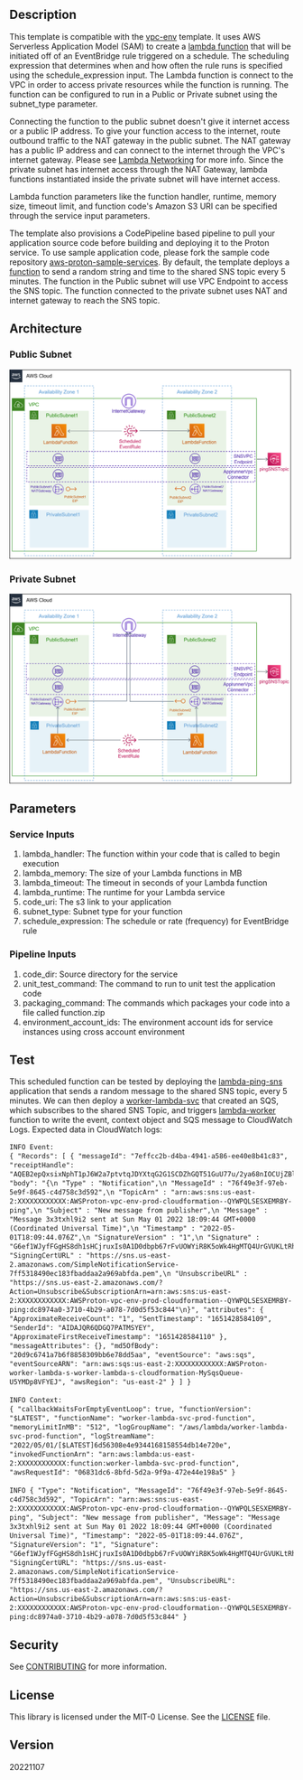 ## Description

This template is compatible with the [vpc-env](../../environment-templates/vpc-env) template. It uses AWS Serverless Application Model (SAM) to create a [lambda function](https://docs.aws.amazon.com/serverless-application-model/latest/developerguide/sam-resource-function.html) that will be initiated off of an EventBridge rule triggered on a schedule. The scheduling expression that determines when and how often the rule runs is specified using the schedule_expression input. The Lambda function is connect to the VPC in order to access private resources while the function is running. The function can be configured to run in a Public or Private subnet using the subnet_type parameter. 

Connecting the function to the public subnet doesn't give it internet access or a public IP address. To give your function access to the internet, route outbound traffic to the NAT gateway in the public subnet. The NAT gateway has a public IP address and can connect to the internet through the VPC's internet gateway. Please see [Lambda Networking](https://docs.aws.amazon.com/lambda/latest/dg/configuration-vpc.html) for more info. Since the private subnet has internet access through the NAT Gateway, lambda functions instantiated inside the private subnet will have internet access. 

Lambda function parameters like the function handler, runtime, memory size, timeout limit, and function code's Amazon S3 URI can be specified through the service input parameters.

The template also provisions a CodePipeline based pipeline to pull your application source code before building and deploying it to the Proton service. To use sample application code, please fork the sample code repository [aws-proton-sample-services](https://github.com/aws-samples/aws-proton-sample-services). By default, the template deploys a [function](https://github.com/aws-samples/aws-proton-sample-services/tree/main/lambda-ping-sns) to send a random string and time to the shared SNS topic every 5 minutes. The function in the Public subnet will use VPC Endpoint to access the SNS topic. The function connected to the private subnet uses NAT and internet gateway to reach the SNS topic. 

## Architecture

### Public Subnet
![scheduled-lambda-public-srv](../../images/scheduled-lambda-public-srv.png)

### Private Subnet
![scheduled-lambda-private-srv](../../images/scheduled-lambda-private-srv.png)

## Parameters

### Service Inputs

1. lambda_handler: The function within your code that is called to begin execution
2. lambda_memory: The size of your Lambda functions in MB
3. lambda_timeout: The timeout in seconds of your Lambda function
4. lambda_runtime: The runtime for your Lambda service
5. code_uri: The s3 link to your application
6. subnet_type: Subnet type for your function
7. schedule_expression: The schedule or rate (frequency) for EventBridge rule

### Pipeline Inputs

1. code_dir: Source directory for the service
2. unit_test_command: The command to run to unit test the application code
3. packaging_command: The commands which packages your code into a file called function.zip
4. environment_account_ids: The environment account ids for service instances using cross account environment

## Test
This scheduled function can be tested by deploying the [lambda-ping-sns](https://github.com/aws-samples/aws-proton-sample-services/tree/main/lambda-ping-sns) application that sends a random message to the shared SNS topic, every 5 minutes. We can then deploy a [worker-lambda-svc](../worker-lambda-svc/) that created an SQS, which subscribes to the shared SNS Topic, and triggers [lambda-worker](https://github.com/aws-samples/aws-proton-sample-services/tree/main/lambda-worker) function to write the event, context object and SQS message to CloudWatch Logs. Expected data in CloudWatch logs:
```
INFO Event:
{ "Records": [ { "messageId": "7effcc2b-d4ba-4941-a586-ee40e8b41c83", "receiptHandle": "AQEB2epQxsixNphT1pJ6W2a7ptvtqJDYXtqG2G1SCDZhGQT51GuU77u/2ya68nIOCUjZBlk/Am002E8x2zW0i5RcFi/6c1BXOIpOAZComPkFXZMD56HxDkwTmW8AA7/7xER7oVvxM9/B9nfr52p3PiofmngpMR+FAYNj5R96UflB24KNdefSy/7BVvIk45/LzhQbTySkVAo/D5wwxWPAqwBK6N0wm43CWlm6ILk9lirRbORrZPUyX5tRQyMeN6aSGdJiEm1Wl+0CxgWCvwTuUkoQaTGiEkEsbPGHR/J/iHbwHlKS7vPfxldZHZ5AjY08dzighu7qpbuRxLMBRiwKNwG4KOfArHR0YjaGEJVCRxWrEcLQBSnXo1EBHSR62UuEL6BW6Pige1jN6yjSp4fmGliaew8Y+n/7HXjCsvkDL53qPVcGQU7vA3Na5t1j3p8a6TSrMKu02amINpvfeSXB2tlRqA5Y7GqO1X504VtG4uFezIU=", "body": "{\n "Type" : "Notification",\n "MessageId" : "76f49e3f-97eb-5e9f-8645-c4d758c3d592",\n "TopicArn" : "arn:aws:sns:us-east-2:XXXXXXXXXXXX:AWSProton-vpc-env-prod-cloudformation--QYWPQLSESXEMRBY-ping",\n "Subject" : "New message from publisher",\n "Message" : "Message 3x3txhl9i2 sent at Sun May 01 2022 18:09:44 GMT+0000 (Coordinated Universal Time)",\n "Timestamp" : "2022-05-01T18:09:44.076Z",\n "SignatureVersion" : "1",\n "Signature" : "G6ef1WJyfFGgHS8dh1sHCjruxIs0A1D0dbpb67rFvUOWYiR8K5oWk4HgMTQ4UrGVUKLtRhwFF9UNVSYINePm9M/KmYhKLldDtg0VzBTJ90uu98XunFFeeSuS/Jw6zilBhIOKV+Bveq+s0FrmJDmrXx9N7yOkruD/azVUd/o1k+QSqlpkRqT5pDW2eVIHFnjn2uKEaZjDR71sCAuhlzXmlNOuFMMvc6OSVqvHfGnhnQJVOfYSJwNKCpXR6Y1F0+i2ubDIEjQHGi6qvYsRFlkpRdS2jJA0xsad6nwecH8bWPgQ+O0l0z63HJDw+ghGyl7kM+3RfRPpSwNsZhLMeL/frA==",\n "SigningCertURL" : "https://sns.us-east-2.amazonaws.com/SimpleNotificationService-7ff5318490ec183fbaddaa2a969abfda.pem",\n "UnsubscribeURL" : "https://sns.us-east-2.amazonaws.com/?Action=Unsubscribe&SubscriptionArn=arn:aws:sns:us-east-2:XXXXXXXXXXXX:AWSProton-vpc-env-prod-cloudformation--QYWPQLSESXEMRBY-ping:dc8974a0-3710-4b29-a078-7d0d5f53c844"\n}", "attributes": { "ApproximateReceiveCount": "1", "SentTimestamp": "1651428584109", "SenderId": "AIDAJQR6QDGQ7PATMSYEY", "ApproximateFirstReceiveTimestamp": "1651428584110" }, "messageAttributes": {}, "md5OfBody": "20d9c6741a7b6f8858309bb6e78dd5aa", "eventSource": "aws:sqs", "eventSourceARN": "arn:aws:sqs:us-east-2:XXXXXXXXXXXX:AWSProton-worker-lambda-s-worker-lambda-s-cloudformation-MySqsQueue-U5YMDp8VFYEJ", "awsRegion": "us-east-2" } ] }

INFO Context:
{ "callbackWaitsForEmptyEventLoop": true, "functionVersion": "$LATEST", "functionName": "worker-lambda-svc-prod-function", "memoryLimitInMB": "512", "logGroupName": "/aws/lambda/worker-lambda-svc-prod-function", "logStreamName": "2022/05/01/[$LATEST]6d56308e4e9344168158554db14e720e", "invokedFunctionArn": "arn:aws:lambda:us-east-2:XXXXXXXXXXXX:function:worker-lambda-svc-prod-function", "awsRequestId": "06831dc6-8bfd-5d2a-9f9a-472e44e198a5" }

INFO { "Type": "Notification", "MessageId": "76f49e3f-97eb-5e9f-8645-c4d758c3d592", "TopicArn": "arn:aws:sns:us-east-2:XXXXXXXXXXXX:AWSProton-vpc-env-prod-cloudformation--QYWPQLSESXEMRBY-ping", "Subject": "New message from publisher", "Message": "Message 3x3txhl9i2 sent at Sun May 01 2022 18:09:44 GMT+0000 (Coordinated Universal Time)", "Timestamp": "2022-05-01T18:09:44.076Z", "SignatureVersion": "1", "Signature": "G6ef1WJyfFGgHS8dh1sHCjruxIs0A1D0dbpb67rFvUOWYiR8K5oWk4HgMTQ4UrGVUKLtRhwFF9UNVSYINePm9M/KmYhKLldDtg0VzBTJ90uu98XunFFeeSuS/Jw6zilBhIOKV+Bveq+s0FrmJDmrXx9N7yOkruD/azVUd/o1k+QSqlpkRqT5pDW2eVIHFnjn2uKEaZjDR71sCAuhlzXmlNOuFMMvc6OSVqvHfGnhnQJVOfYSJwNKCpXR6Y1F0+i2ubDIEjQHGi6qvYsRFlkpRdS2jJA0xsad6nwecH8bWPgQ+O0l0z63HJDw+ghGyl7kM+3RfRPpSwNsZhLMeL/frA==", "SigningCertURL": "https://sns.us-east-2.amazonaws.com/SimpleNotificationService-7ff5318490ec183fbaddaa2a969abfda.pem", "UnsubscribeURL": "https://sns.us-east-2.amazonaws.com/?Action=Unsubscribe&SubscriptionArn=arn:aws:sns:us-east-2:XXXXXXXXXXXX:AWSProton-vpc-env-prod-cloudformation--QYWPQLSESXEMRBY-ping:dc8974a0-3710-4b29-a078-7d0d5f53c844" }
```

## Security

See [CONTRIBUTING](../../CONTRIBUTING.md#security-issue-notifications) for more information.

## License

This library is licensed under the MIT-0 License. See the [LICENSE](../../LICENSE) file.

## Version

20221107
